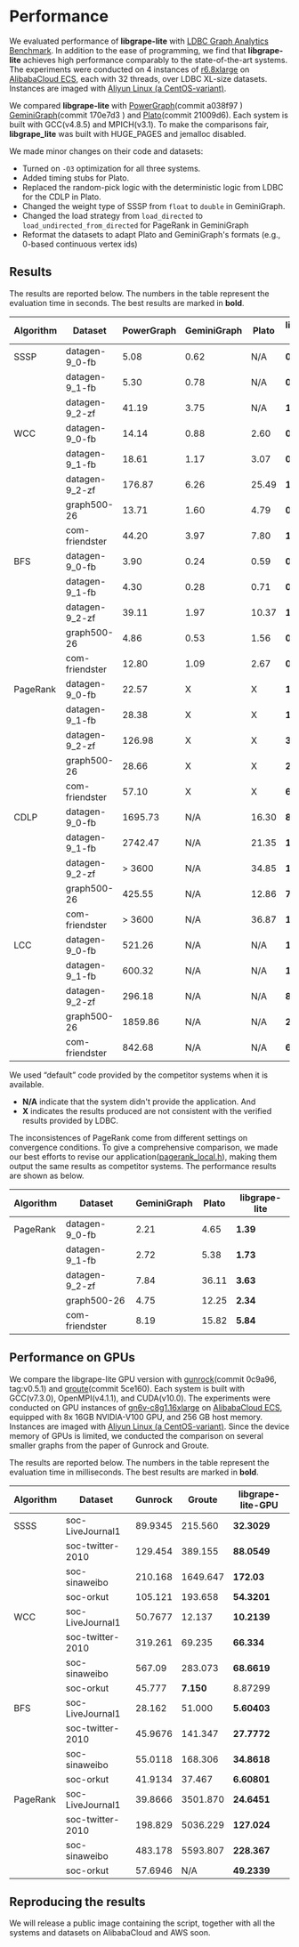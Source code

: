 # Performance

We evaluated performance of **libgrape-lite** with [LDBC Graph Analytics Benchmark](http://graphalytics.org/). In addition to the ease of programming, we find that **libgrape-lite** achieves high performance comparably to the state-of-the-art systems. The experiments were conducted on 4 instances of [r6.8xlarge](https://www.alibabacloud.com/help/doc-detail/25378.htm#d12e563) on [AlibabaCloud ECS](https://www.alibabacloud.com/product/ecs), each with 32 threads, over LDBC XL-size datasets. Instances are imaged with [Aliyun Linux (a CentOS-variant)](https://www.alibabacloud.com/help/doc-detail/111881.htm).

We compared **libgrape-lite** with [PowerGraph](https://github.com/jegonzal/PowerGraph)(commit a038f97
) [GeminiGraph](https://github.com/thu-pacman/GeminiGraph)(commit 170e7d3
) and [Plato](https://github.com/Tencent/plato)(commit 21009d6). Each system is built with GCC(v4.8.5) and MPICH(v3.1). To make the comparisons fair, **libgrape_lite** was built with HUGE_PAGES and jemalloc disabled.

We made minor changes on their code and datasets:
- Turned on `-O3` optimization for all three systems.
- Added timing stubs for Plato.
- Replaced the random-pick logic with the deterministic logic from LDBC for the CDLP in Plato.
- Changed the weight type of SSSP from `float` to `double` in GeminiGraph.
- Changed the load strategy from `load_directed` to `load_undirected_from_directed` for PageRank in GeminiGraph
- Reformat the datasets to adapt Plato and GeminiGraph's formats (e.g., 0-based continuous vertex ids)

## Results
The results are reported below. The numbers in the table represent the evaluation time in seconds. 
The best results are marked in **bold**.

| Algorithm | Dataset        | PowerGraph | GeminiGraph | Plato | libgrape-lite |
|-----------|----------------|------------|-------------|-------|---------------|
| SSSP      | datagen-9_0-fb | 5.08       | 0.62        | N/A   | **0.42**      |
|           | datagen-9_1-fb | 5.30       | 0.78        | N/A   | **0.56**      |
|           | datagen-9_2-zf | 41.19      | 3.75        | N/A   | **1.48**      |
| WCC       | datagen-9_0-fb | 14.14      | 0.88        | 2.60  | **0.41**      |
|           | datagen-9_1-fb | 18.61      | 1.17        | 3.07  | **0.50**      |
|           | datagen-9_2-zf | 176.87     | 6.26        | 25.49 | **1.32**      |
|           | graph500-26    | 13.71      | 1.60        | 4.79  | **0.71**      |
|           | com-friendster | 44.20      | 3.97        | 7.80  | **1.97**      |
| BFS       | datagen-9_0-fb | 3.90       | 0.24        | 0.59  | **0.07**      |
|           | datagen-9_1-fb | 4.30       | 0.28        | 0.71  | **0.13**      |
|           | datagen-9_2-zf | 39.11      | 1.97        | 10.37 | **1.16**      |
|           | graph500-26    | 4.86       | 0.53        | 1.56  | **0.20**      |
|           | com-friendster | 12.80      | 1.09        | 2.67  | **0.74**      |
| PageRank  | datagen-9_0-fb | 22.57      | X           | X     | **1.40**      |
|           | datagen-9_1-fb | 28.38      | X           | X     | **1.73**      |
|           | datagen-9_2-zf | 126.98     | X           | X     | **3.83**      |
|           | graph500-26    | 28.66      | X           | X     | **2.42**      |
|           | com-friendster | 57.10      | X           | X     | **6.04**      |
| CDLP      | datagen-9_0-fb | 1695.73    | N/A         | 16.30 | **8.18**      |
|           | datagen-9_1-fb | 2742.47    | N/A         | 21.35 | **10.40**     |
|           | datagen-9_2-zf | > 3600     | N/A         | 34.85 | **19.48**     |
|           | graph500-26    | 425.55     | N/A         | 12.86 | **7.59**      |
|           | com-friendster | > 3600     | N/A         | 36.87 | **19.10**     |
| LCC       | datagen-9_0-fb | 521.26     | N/A         | N/A   | **14.51**     |
|           | datagen-9_1-fb | 600.32     | N/A         | N/A   | **18.35**     |
|           | datagen-9_2-zf | 296.18     | N/A         | N/A   | **8.98**      |
|           | graph500-26    | 1859.86    | N/A         | N/A   | **201.20**    |
|           | com-friendster | 842.68     | N/A         | N/A   | **61.44**     |


We used “default” code provided by the competitor systems when it is available. 
- **N/A** indicate that the system didn't provide the application. And
- **X**  indicates the results produced are not consistent with the verified results provided by LDBC.

The inconsistences of PageRank come from different settings on convergence conditions. 
To give a comprehensive comparison, we made our best efforts to revise our application([pagerank_local.h](examples/analytical_apps/pagerank/pagerank_local.h)), making them output the same results as competitor systems.
The performance results are shown as below. 

| Algorithm | Dataset        | GeminiGraph | Plato | libgrape-lite |
|-----------|----------------|-------------|-------|---------------|
| PageRank  | datagen-9_0-fb | 2.21        | 4.65  | **1.39**      |
|           | datagen-9_1-fb | 2.72        | 5.38  | **1.73**      |
|           | datagen-9_2-zf | 7.84        | 36.11 | **3.63**      |
|           | graph500-26    | 4.75        | 12.25 | **2.34**      |
|           | com-friendster | 8.19        | 15.82 | **5.84**      |

## Performance on GPUs
We compare the libgrape-lite GPU version with [gunrock](https://github.com/gunrock/gunrock)(commit 0c9a96, tag:v0.5.1) and [groute](https://github.com/groute/groute)(commit 5ce160).
Each system is built with GCC(v7.3.0), OpenMPI(v4.1.1), and CUDA(v10.0). 
The experiments were conducted on GPU instances of [gn6v-c8g1.16xlarge](https://www.alibabacloud.com/help/zh/doc-detail/25378.htm#gn6v) on [AlibabaCloud ECS](https://www.alibabacloud.com/product/ecs), 
equipped with 8x 16GB NVIDIA-V100 GPU, and 256 GB host memory.
Instances are imaged with [Aliyun Linux (a CentOS-variant)](https://www.alibabacloud.com/help/doc-detail/111881.htm).
Since the device memory of GPUs is limited, we conducted the comparison on several smaller graphs from the paper of Gunrock and Groute.

The results are reported below. The numbers in the table represent the evaluation time in milliseconds. 
The best results are marked in **bold**.

| Algorithm   | Dataset          | Gunrock   | Groute   | libgrape-lite-GPU |
|-------------|------------------|-----------|----------|-------------------|
| SSSS        | soc-LiveJournal1 |   89.9345 | 215.560  |        **32.3029**|
|             | soc-twitter-2010 |  129.454  | 389.155  |        **88.0549**|
|             | soc-sinaweibo    |  210.168  | 1649.647 |         **172.03**|
|             | soc-orkut        |  105.121  | 193.658  |        **54.3201**|
| WCC         | soc-LiveJournal1 |   50.7677 | 12.137   |        **10.2139**|
|             | soc-twitter-2010 |  319.261  | 69.235   |         **66.334**|
|             | soc-sinaweibo    |  567.09   | 283.073  |        **68.6619**|
|             | soc-orkut        |   45.777  | **7.150**|            8.87299|
| BFS         | soc-LiveJournal1 |   28.162  | 51.000   |        **5.60403**|
|             | soc-twitter-2010 |   45.9676 | 141.347  |        **27.7772**|
|             | soc-sinaweibo    |   55.0118 | 168.306  |        **34.8618**|
|             | soc-orkut        |   41.9134 | 37.467   |        **6.60801**|
| PageRank    | soc-LiveJournal1 |   39.8666 | 3501.870 |        **24.6451**|
|             | soc-twitter-2010 |  198.829  | 5036.229 |        **127.024**|
|             | soc-sinaweibo    |  483.178  | 5593.807 |        **228.367**|
|             | soc-orkut        |   57.6946 | N/A      |        **49.2339**|

## Reproducing the results

We will release a public image containing the script, together with all the systems and datasets on AlibabaCloud and AWS soon.
